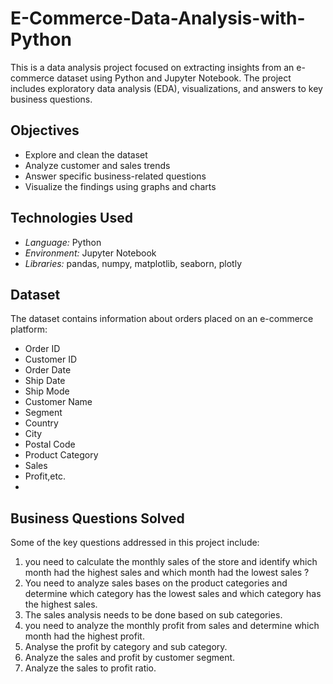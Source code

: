 # E-Commerce-Data-Analysis-with-Python
This is a data analysis project focused on extracting insights from an e-commerce dataset using Python and Jupyter Notebook.
The project includes exploratory data analysis (EDA), visualizations, and answers to key business questions.

## Objectives

- Explore and clean the dataset
- Analyze customer and sales trends
- Answer specific business-related questions
- Visualize the findings using graphs and charts

## Technologies Used

- *Language:* Python
- *Environment:* Jupyter Notebook
- *Libraries:* pandas, numpy, matplotlib, seaborn, plotly

## Dataset

The dataset contains information about orders placed on an e-commerce platform:
- Order ID
- Customer ID
- Order Date
- Ship Date
- Ship Mode
- Customer Name
- Segment
- Country
- City
- Postal Code
- Product Category
- Sales
- Profit,etc.
- 
## Business Questions Solved

Some of the key questions addressed in this project include:

1. you need to calculate the monthly sales of the store and identify which month had the highest sales and which month had the lowest sales ?
2. You need to analyze sales bases on the product categories and determine which category has the lowest sales and which category has the highest sales.
3. The sales analysis needs to be done based on sub categories.
4. you need to analyze the monthly profit from sales and determine which month had the highest profit.
5. Analyse the profit by category and sub category.
6. Analyze the sales and profit by customer segment.
7. Analyze the sales to profit ratio.

